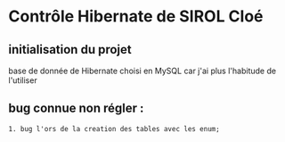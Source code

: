 # Contrôle Hibernate de SIROL Cloé

## initialisation du projet
base de donnée de Hibernate choisi en MySQL car j'ai plus l'habitude de l'utiliser


## bug connue non régler : 
	1. bug l'ors de la creation des tables avec les enum; 
	